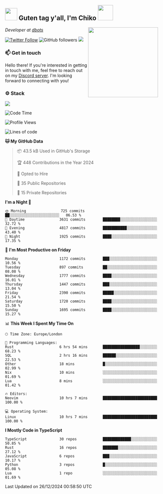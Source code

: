 <h2><img src="https://cdn.discordapp.com/emojis/1100181376730402906.gif?quality=lossless" width="40"> Guten tag y'all, I'm Chiko <img src="https://a.ppy.sh/15907233" width="50"></h2>
<a href="https://cataas.com"><img align='right' src="https://cataas.com/cat" width="230"></a>
<p><em>Developer at <a href="https://github.com/dbotsfun">dbots</a></em></p>

[![Twitter Follow](https://img.shields.io/twitter/follow/chikoxq?label=Follow)](https://twitter.com/intent/follow?screen_name=chikoxq)
![GitHub followers](https://img.shields.io/github/followers/chikof?label=Follow&style=social)
![](https://komarev.com/ghpvc/?username=chikof&color=blue)

### 📫 Get in touch
Hello there! If you're interested in getting in touch with me, feel free to reach out on my [Discord server](https://discord.gg/sejc7TnX6N). I'm looking forward to connecting with you!

### ⚙️ Stack
[![](https://skillicons.dev/icons?i=git,kubernetes,docker,js,ts,cloudflare,css,deno,express,graphql,html,mongodb,nestjs,py,react,apollo,bash,java,lua,nextjs,netlify,nodejs,ps,powershell,rust,neovim,tauri,sentry,postgres,tailwind,prisma,actix,workers)](https://skillicons.dev)

<!--START_SECTION:waka-->
![Code Time](http://img.shields.io/badge/Code%20Time-1%2C980%20hrs%2042%20mins-blue)

![Profile Views](http://img.shields.io/badge/Profile%20Views-12-blue)

![Lines of code](https://img.shields.io/badge/From%20Hello%20World%20I%27ve%20Written-7.7%20million%20lines%20of%20code-blue)

**🐱 My GitHub Data** 

> 📦 43.5 kB Used in GitHub's Storage 
 > 
> 🏆 448 Contributions in the Year 2024
 > 
> 💼 Opted to Hire
 > 
> 📜 35 Public Repositories 
 > 
> 🔑 15 Private Repositories 
 > 
**I'm a Night 🦉** 

```text
🌞 Morning                725 commits         ██░░░░░░░░░░░░░░░░░░░░░░░   06.53 % 
🌆 Daytime                3631 commits        ████████░░░░░░░░░░░░░░░░░   32.72 % 
🌃 Evening                4817 commits        ███████████░░░░░░░░░░░░░░   43.40 % 
🌙 Night                  1925 commits        ████░░░░░░░░░░░░░░░░░░░░░   17.35 % 
```
📅 **I'm Most Productive on Friday** 

```text
Monday                   1172 commits        ███░░░░░░░░░░░░░░░░░░░░░░   10.56 % 
Tuesday                  897 commits         ██░░░░░░░░░░░░░░░░░░░░░░░   08.08 % 
Wednesday                1777 commits        ████░░░░░░░░░░░░░░░░░░░░░   16.01 % 
Thursday                 1447 commits        ███░░░░░░░░░░░░░░░░░░░░░░   13.04 % 
Friday                   2390 commits        █████░░░░░░░░░░░░░░░░░░░░   21.54 % 
Saturday                 1720 commits        ████░░░░░░░░░░░░░░░░░░░░░   15.50 % 
Sunday                   1695 commits        ████░░░░░░░░░░░░░░░░░░░░░   15.27 % 
```


📊 **This Week I Spent My Time On** 

```text
🕑︎ Time Zone: Europe/London

💬 Programming Languages: 
Rust                     6 hrs 54 mins       █████████████████░░░░░░░░   68.23 % 
SQL                      2 hrs 16 mins       ██████░░░░░░░░░░░░░░░░░░░   22.53 % 
Other                    18 mins             █░░░░░░░░░░░░░░░░░░░░░░░░   02.99 % 
Nix                      10 mins             ░░░░░░░░░░░░░░░░░░░░░░░░░   01.69 % 
Lua                      8 mins              ░░░░░░░░░░░░░░░░░░░░░░░░░   01.42 % 

🔥 Editors: 
Neovim                   10 hrs 7 mins       █████████████████████████   100.00 % 

💻 Operating System: 
Linux                    10 hrs 7 mins       █████████████████████████   100.00 % 
```

**I Mostly Code in TypeScript** 

```text
TypeScript               30 repos            █████████████░░░░░░░░░░░░   50.85 % 
Rust                     16 repos            ███████░░░░░░░░░░░░░░░░░░   27.12 % 
JavaScript               6 repos             ███░░░░░░░░░░░░░░░░░░░░░░   10.17 % 
Python                   3 repos             █░░░░░░░░░░░░░░░░░░░░░░░░   05.08 % 
Lua                      1 repo              ░░░░░░░░░░░░░░░░░░░░░░░░░   01.69 % 
```




 Last Updated on 26/12/2024 00:58:50 UTC
<!--END_SECTION:waka-->


<!--
<p align="center">
     <a href="https://discord.gg/HhybNhchcC"><img src="https://invidget.switchblade.xyz/sejc7TnX6N" align="center" ><a>
</p> 
-->
